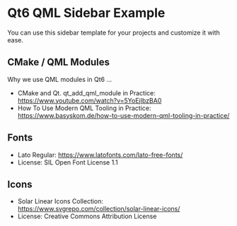 # Qt6 QML Sidebar Example

You can use this sidebar template for your projects and customize it with ease.

## CMake / QML Modules

Why we use QML modules in Qt6 ...
- CMake and Qt. qt_add_qml_module in Practice: https://www.youtube.com/watch?v=5YoEjIbzBA0
- How To Use Modern QML Tooling in Practice: https://www.basyskom.de/how-to-use-modern-qml-tooling-in-practice/

## Fonts
- Lato Regular: https://www.latofonts.com/lato-free-fonts/
- License: SIL Open Font License 1.1

## Icons

- Solar Linear Icons Collection: https://www.svgrepo.com/collection/solar-linear-icons/
- License: Creative Commons Attribution License

